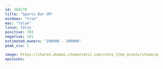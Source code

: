 ```yaml
---
id: 269170
title: "Sports Bar VR"
windows: "true"
mac: "false"
linux: false
positive: 703
negative: 141
estimated_owners: "100000 - 200000"
peak_ccu: 1

image: https://shared.akamai.steamstatic.com/store_item_assets/steam/apps/269170/header.jpg?t=1525982190
opinions:
---
```

